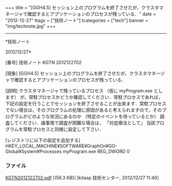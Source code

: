 ﻿+++
title = "[GGH4.5] セッション上のプログラムを終了させたが，クラスタマネージャで確認するとアプリケーションのプロセスが残っている．"
date = "2012-12-27"
ttags = ["技術ノート"]
tcategories = ["tech"]
banner = "img/technote.jpg"
+++

-----------------------------------------------------------------------------------------------------------------------------

*技術ノート

2012/12/27*


[番号]
技術ノート KGTN 2012122702

[現象]
[GGH4.5]
セッション上のプログラムを終了させたが，クラスタマネージャで確認するとアプリケーションのプロセスが残っている．

[説明]
クラスタマネージャで残っているプロセス （仮に myProgram.exe とします）
が，常駐プロセスかどうか確認してください．常駐プロセスであれば，下記の設定を行うことでセッションを終了させることが出来ます．常駐プロセスでない場合は，そのプログラムの処理に原因があると考えられますので，そのプログラムがどのような状況にあるのか
（特定のイベントを待っているとか）
調査してください．諸事情で調査が困難な場合は， 「対症療法として」
当該プログラムを常駐プロセスと同様に設定して下さい．

[レジストリに以下の設定を追加する]
HKEY_LOCAL_MACHINE¥SOFTWARE¥GraphOn¥GO-Global¥System¥Processes
myProgram.exe REG_DWORD 0


### ファイル

 
 


[KGTN2012122702.pdf](http://techreport.kitasp.net/attachments/download/1162/KGTN2012122702.pdf)
 [(56.3 KB)] [kitasp 技術センター, 2012/12/27
11:46]


 


 

